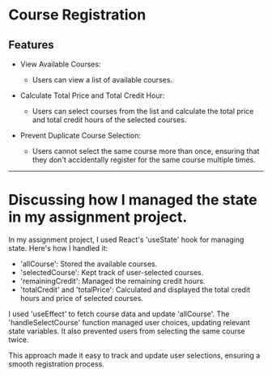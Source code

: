 # Course Registration 

## Features

- View Available Courses:
  - Users can view a list of available courses.
  
- Calculate Total Price and Total Credit Hour:
  - Users can select courses from the list and calculate the total price and total credit hours of the selected courses.
  
- Prevent Duplicate Course Selection:
  - Users cannot select the same course more than once, ensuring that they don't accidentally register for the same course multiple times.
 
------------------------------------------------------------------------
# Discussing how I managed the state in my assignment project.

In my assignment project, I used React's 'useState' hook for managing state. Here's how I handled it:

- 'allCourse': Stored the available courses.
- 'selectedCourse': Kept track of user-selected courses.
- 'remainingCredit': Managed the remaining credit hours.
- 'totalCredit' and 'totalPrice': Calculated and displayed the total credit hours and price of selected courses.

I used 'useEffect' to fetch course data and update 'allCourse'. The 'handleSelectCourse' function managed user choices, updating relevant state variables. It also prevented users from selecting the same course twice.

This approach made it easy to track and update user selections, ensuring a smooth registration process.




